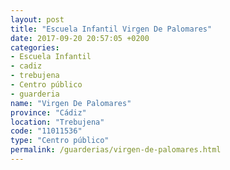 ```yaml
---
layout: post
title: "Escuela Infantil Virgen De Palomares"
date: 2017-09-20 20:57:05 +0200
categories:
- Escuela Infantil
- cadiz
- trebujena
- Centro público
- guarderia
name: "Virgen De Palomares"
province: "Cádiz"
location: "Trebujena"
code: "11011536"
type: "Centro público"
permalink: /guarderias/virgen-de-palomares.html
---
```

